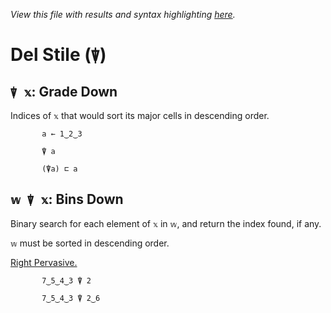*View this file with results and syntax highlighting [here](https://mlochbaum.github.io/BQN/help/gradedown_binsdown.html).*

# Del Stile (`⍒`)
    
## `⍒ 𝕩`: Grade Down
    
Indices of `𝕩` that would sort its major cells in descending order.
    
           a ← 1‿2‿3

           ⍒ a

           (⍒a) ⊏ a

    
    
## `𝕨 ⍒ 𝕩`: Bins Down
    
Binary search for each element of `𝕩` in `𝕨`, and return the index found, if any. 
    
`𝕨` must be sorted in descending order.
    
[Right Pervasive.](../doc/arithmetic.md#pervasion)
    
           7‿5‿4‿3 ⍒ 2

           7‿5‿4‿3 ⍒ 2‿6

    
